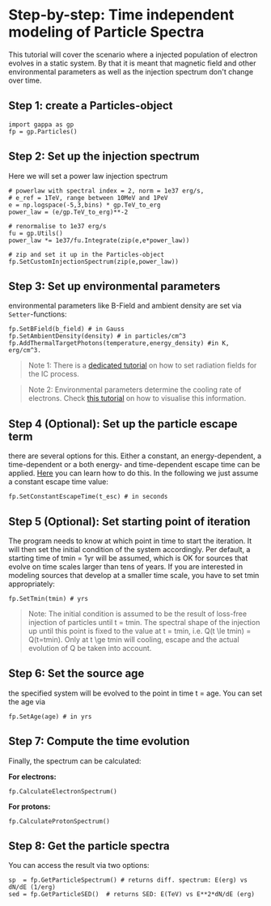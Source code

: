 Step-by-step: Time independent modeling of Particle Spectra
===========================================================


This tutorial will cover the scenario where a injected population of electron evolves in a static 
system. By that it is meant that magnetic field and other environmental parameters 
as well as the injection spectrum don't change over time. 

Step 1: create a Particles-object
----------------------------------

```
import gappa as gp
fp = gp.Particles()
```

Step 2: Set up the injection spectrum
-------------------------------------

Here we will set a power law injection spectrum
```
# powerlaw with spectral index = 2, norm = 1e37 erg/s, 
# e_ref = 1TeV, range between 10MeV and 1PeV
e = np.logspace(-5,3,bins) * gp.TeV_to_erg 
power_law = (e/gp.TeV_to_erg)**-2

# renormalise to 1e37 erg/s
fu = gp.Utils()
power_law *= 1e37/fu.Integrate(zip(e,e*power_law))

# zip and set it up in the Particles-object
fp.SetCustomInjectionSpectrum(zip(e,power_law))
```

Step 3: Set up environmental parameters
---------------------------------------

environmental parameters like B-Field and ambient density are set via `Setter`-functions: 
```
fp.SetBField(b_field) # in Gauss
fp.SetAmbientDensity(density) # in particles/cm^3
fp.AddThermalTargetPhotons(temperature,energy_density) #in K, erg/cm^3. 
```
>Note 1: 
>There is a [dedicated tutorial](inverse_compton.md) on how to set radiation fields for the IC process.
 
>Note 2:
>Environmental parameters determine the cooling rate of electrons. Check [this tutorial](energy_losses.md) on how to visualise this information.


Step 4 (Optional): Set up the particle escape term
--------------------------------------------------

there are several options for this. Either a constant, an energy-dependent, a 
time-dependent or a both energy- and time-dependent escape time can be applied.
[Here](particle_escape.md) you can learn how to do this. In the following we
just assume a constant escape time value:

```
fp.SetConstantEscapeTime(t_esc) # in seconds
```

Step 5 (Optional): Set starting point of iteration
---------------------------------------

The program needs to know at which point in time to start the iteration.
It will then set the initial condition of the system accordingly. 
Per default, a starting time of tmin = 1yr will be assumed, which is OK for
sources that evolve on time scales larger than tens of years. 
If you are interested in modeling sources that develop at a smaller time scale,
you have to set tmin appropriately:

```
fp.SetTmin(tmin) # yrs
```

>Note: 
>The initial condition is assumed to be the result of loss-free injection of particles until t = tmin. The spectral shape of the injection up until this point is fixed to the value at t = tmin, i.e. Q(t \le tmin) =  Q(t=tmin). Only at t \ge tmin will cooling, escape and the actual evolution of Q be taken
into account.


Step 6: Set the source age
--------------------------

the specified system will be evolved to the point in time t = age. You can set
the age via

```
fp.SetAge(age) # in yrs
```




Step 7: Compute the time evolution
----------------------------------

Finally, the spectrum can be calculated:

__For electrons:__
```
fp.CalculateElectronSpectrum()
```

__For protons:__
```
fp.CalculateProtonSpectrum()
```

Step 8: Get the particle spectra
--------------------------------

You can access the result via two options:
```
sp  = fp.GetParticleSpectrum() # returns diff. spectrum: E(erg) vs dN/dE (1/erg)
sed = fp.GetParticleSED()  # returns SED: E(TeV) vs E**2*dN/dE (erg)
```





